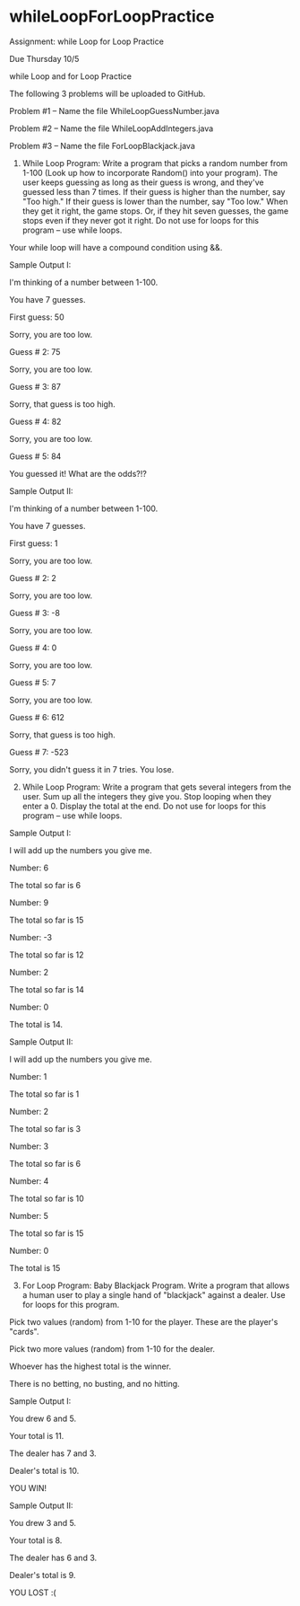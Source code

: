 # whileLoopForLoopPractice
Assignment: while Loop for Loop Practice

Due Thursday 10/5

while Loop and for Loop Practice

The following 3 problems will be uploaded to GitHub.

Problem #1 – Name the file WhileLoopGuessNumber.java

Problem #2 – Name the file WhileLoopAddIntegers.java

Problem #3 – Name the file ForLoopBlackjack.java

1. While Loop Program: Write a program that picks a random number from 1-100 (Look up how to
incorporate Random() into your program). The user keeps guessing as long as their guess is wrong, and
they've guessed less than 7 times. If their guess is higher than the number, say "Too high." If their guess is
lower than the number, say "Too low." When they get it right, the game stops. Or, if they hit seven
guesses, the game stops even if they never got it right. Do not use for loops for this program – use while
loops.

Your while loop will have a compound condition using &&.

Sample Output I: 

I'm thinking of a number between 1-100. 

You have 7 guesses.

First guess: 50

Sorry, you are too low.

Guess # 2: 75

Sorry, you are too low.

Guess # 3: 87

Sorry, that guess is too high.

Guess # 4: 82

Sorry, you are too low.

Guess # 5: 84

You guessed it! What are the odds?!?

Sample Output II:

I'm thinking of a number between 1-100. 

You have 7 guesses.

First guess: 1

Sorry, you are too low.

Guess # 2: 2

Sorry, you are too low.

Guess # 3: -8

Sorry, you are too low.

Guess # 4: 0

Sorry, you are too low.

Guess # 5: 7

Sorry, you are too low.

Guess # 6: 612

Sorry, that guess is too high.

Guess # 7: -523

Sorry, you didn't guess it in 7 tries. You lose.

2. While Loop Program: Write a program that gets several integers from the user. Sum up all the integers
they give you. Stop looping when they enter a 0. Display the total at the end. Do not use for loops for this
program – use while loops.

Sample Output I:

I will add up the numbers you give me.

Number: 6

The total so far is 6

Number: 9

The total so far is 15

Number: -3

The total so far is 12

Number: 2

The total so far is 14

Number: 0

The total is 14.

Sample Output II:

I will add up the numbers you give me.

Number: 1

The total so far is 1

Number: 2

The total so far is 3

Number: 3

The total so far is 6

Number: 4

The total so far is 10

Number: 5

The total so far is 15

Number: 0

The total is 15


3. For Loop Program: Baby Blackjack Program. Write a program that allows a human user to play a single
hand of "blackjack" against a dealer. Use for loops for this program.

Pick two values (random) from 1-10 for the player. These are the player's "cards".

Pick two more values (random) from 1-10 for the dealer.

Whoever has the highest total is the winner.

There is no betting, no busting, and no hitting.

Sample Output I: 

You drew 6 and 5.

Your total is 11.

The dealer has 7 and 3.

Dealer's total is 10.

YOU WIN!

Sample Output II:

You drew 3 and 5.

Your total is 8.

The dealer has 6 and 3.

Dealer's total is 9.

YOU LOST :(
